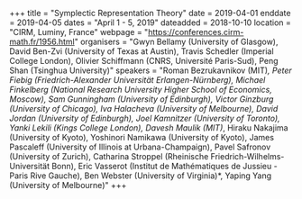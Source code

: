 +++
title = "Symplectic Representation Theory"
date = 2019-04-01
enddate = 2019-04-05
dates = "April 1 - 5, 2019"
dateadded = 2018-10-10
location = "CIRM, Luminy, France"
webpage = "https://conferences.cirm-math.fr/1956.html"
organisers = "Gwyn Bellamy (University of Glasgow), David Ben-Zvi (University of Texas at Austin), Travis Schedler (Imperial College London), Olivier Schiffmann (CNRS, Université Paris-Sud), Peng Shan (Tsinghua University)"
speakers = "Roman Bezrukavnikov (MIT)*, Peter Fiebig (Friedrich-Alexander Universität Erlangen-Nürnberg), Michael Finkelberg (National Research University Higher School of Economics, Moscow), Sam Gunningham (University of Edinburgh), Victor Ginzburg (University of Chicago), Iva Halacheva (University of Melbourne), David Jordan (University of Edinburgh), Joel Kamnitzer (University of Toronto), Yanki Lekili (Kings College London), Davesh Maulik (MIT)*, Hiraku Nakajima (University of Kyoto), Yoshinori Namikawa (University of Kyoto), James Pascaleff (University of Illinois at Urbana-Champaign), Pavel Safronov (University of Zurich), Catharina Stroppel (Rheinische Friedrich-Wilhelms-Universität Bonn), Eric Vasserot (Institut de Mathématiques de Jussieu - Paris Rive Gauche), Ben Webster (University of Virginia)*, Yaping Yang (University of Melbourne)"
+++
